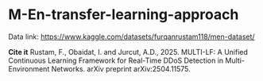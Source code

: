 # M-En-transfer-learning-approach

Data link: https://www.kaggle.com/datasets/furqanrustam118/men-dataset/

**Cite it** Rustam, F., Obaidat, I. and Jurcut, A.D., 2025. MULTI-LF: A Unified Continuous Learning Framework for Real-Time DDoS Detection in Multi-Environment Networks. arXiv preprint arXiv:2504.11575.
